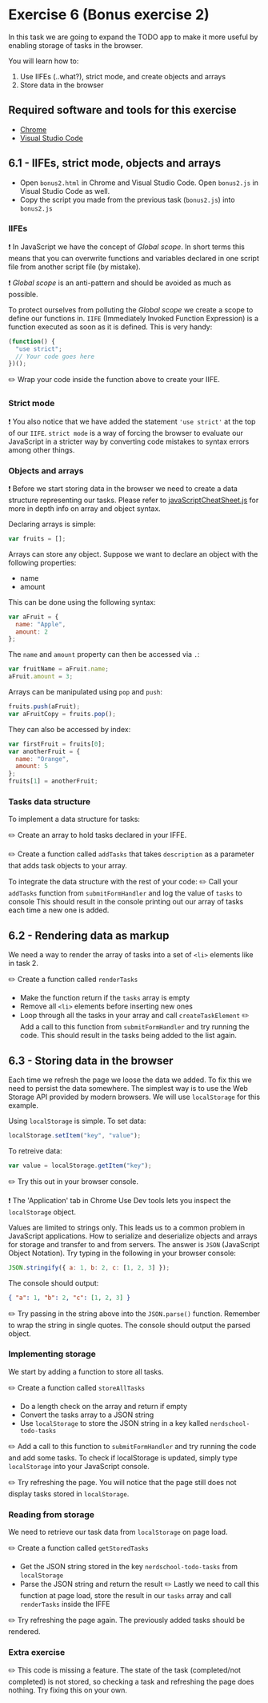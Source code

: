 # Exercise 6 (Bonus exercise 2)

In this task we are going to expand the TODO app to make it more useful by enabling storage of tasks in the browser.

You will learn how to:

1.  Use IIFEs (..what?), strict mode, and create objects and arrays
2.  Store data in the browser

## Required software and tools for this exercise

- [Chrome](https://www.google.com/chrome)
- [Visual Studio Code](https://code.visualstudio.com)

## 6.1 - IIFEs, strict mode, objects and arrays

- Open `bonus2.html` in Chrome and Visual Studio Code. Open `bonus2.js` in Visual Studio Code as well.
- Copy the script you made from the previous task (`bonus2.js`) into `bonus2.js`

### IIFEs

:exclamation: In JavaScript we have the concept of _Global scope_. In short terms this means that you can overwrite functions and variables declared in one script file from another script file (by mistake).

:exclamation: _Global scope_ is an anti-pattern and should be avoided as much as possible.

To protect ourselves from polluting the _Global scope_ we create a scope to define our functions in. `IIFE` (Immediately Invoked Function Expression) is a function executed as soon as it is defined. This is very handy:

```javascript
(function() {
  "use strict";
  // Your code goes here
})();
```

:pencil2: Wrap your code inside the function above to create your IIFE.

### Strict mode

:exclamation: You also notice that we have added the statement `'use strict'` at the top of our `IIFE`. `strict mode` is a way of forcing the browser to evaluate our JavaScript in a stricter way by converting code mistakes to syntax errors among other things.

### Objects and arrays

:exclamation: Before we start storing data in the browser we need to create a data structure representing our tasks. Please refer to [javaScriptCheatSheet.js](../javaScriptCheatSheet.js) for more in depth info on array and object syntax.

Declaring arrays is simple:

```javascript
var fruits = [];
```

Arrays can store any object. Suppose we want to declare an object with the following properties:

- name
- amount

This can be done using the following syntax:

```javascript
var aFruit = {
  name: "Apple",
  amount: 2
};
```

The `name` and `amount` property can then be accessed via `.`:

```javascript
var fruitName = aFruit.name;
aFruit.amount = 3;
```

Arrays can be manipulated using `pop` and `push`:

```javascript
fruits.push(aFruit);
var aFruitCopy = fruits.pop();
```

They can also be accessed by index:

```javascript
var firstFruit = fruits[0];
var anotherFruit = {
  name: "Orange",
  amount: 5
};
fruits[1] = anotherFruit;
```

### Tasks data structure

To implement a data structure for tasks:

:pencil2: Create an array to hold tasks declared in your IFFE.

:pencil2: Create a function called `addTasks` that takes `description` as a parameter
that adds task objects to your array.

To integrate the data structure with the rest of your code:
:pencil2: Call your `addTasks` function from `submitFormHandler` and log the value of `tasks` to console
This should result in the console printing out our array of tasks each time a new one is added.

## 6.2 - Rendering data as markup

We need a way to render the array of tasks into a set of `<li>` elements like in task 2.

:pencil2: Create a function called `renderTasks`

- Make the function return if the `tasks` array is empty
- Remove all `<li>` elements before inserting new ones
- Loop through all the tasks in your array and call `createTaskElement`
  :pencil2: Add a call to this function from `submitFormHandler` and try running the code. This should result in the tasks being added to the list again.

## 6.3 - Storing data in the browser

Each time we refresh the page we loose the data we added. To fix this we need to persist the data somewhere. The simplest way is to use the Web Storage API provided by modern browsers. We will use `localStorage` for this example.

Using `localStorage` is simple. To set data:

```javascript
localStorage.setItem("key", "value");
```

To retreive data:

```javascript
var value = localStorage.getItem("key");
```

:pencil2: Try this out in your browser console.

:exclamation: The 'Application' tab in Chrome Use Dev tools lets you inspect the `localStorage` object.

Values are limited to strings only. This leads us to a common problem in JavaScript applications. How to serialize and deserialize objects and arrays for storage and transfer to and from servers. The answer is `JSON` (JavaScript Object Notation). Try typing in the following in your browser console:

```javascript
JSON.stringify({ a: 1, b: 2, c: [1, 2, 3] });
```

The console should output:

```json
{ "a": 1, "b": 2, "c": [1, 2, 3] }
```

:pencil2: Try passing in the string above into the `JSON.parse()` function. Remember to wrap the string in single quotes. The console should output the parsed object.

### Implementing storage

We start by adding a function to store all tasks.

:pencil2: Create a function called `storeAllTasks`

- Do a length check on the array and return if empty
- Convert the tasks array to a JSON string
- Use `localStorage` to store the JSON string in a key kalled `nerdschool-todo-tasks`

:pencil2: Add a call to this function to `submitFormHandler` and try running the code and add some tasks. To check if localStorage is updated, simply type `localStorage` into your JavaScript console.

:pencil2: Try refreshing the page. You will notice that the page still does not display tasks stored in `localStorage`.

### Reading from storage

We need to retrieve our task data from `localStorage` on page load.

:pencil2: Create a function called `getStoredTasks`

- Get the JSON string stored in the key `nerdschool-todo-tasks` from `localStorage`
- Parse the JSON string and return the result
  :pencil2: Lastly we need to call this function at page load, store the result in our `tasks` array and call `renderTasks` inside the IFFE

:pencil2: Try refreshing the page again. The previously added tasks should be rendered.

### Extra exercise

:pencil2: This code is missing a feature. The state of the task (completed/not completed) is not stored, so checking a task and refreshing the page does nothing. Try fixing this on your own.
